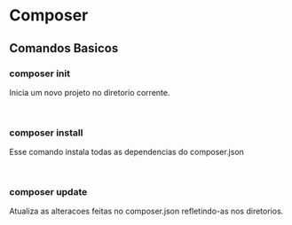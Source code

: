 <h1>Composer</h1>
<h2>Comandos Basicos</h2>
<h3>composer init </h3>
<p>Inicia um novo projeto no diretorio corrente.</p><br />
<h3>composer install </h3>
<p>Esse comando instala todas as dependencias do composer.json</p><br />
<h3>composer update </h3>
<p>Atualiza as alteracoes feitas no composer.json refletindo-as nos diretorios.</p><br />
